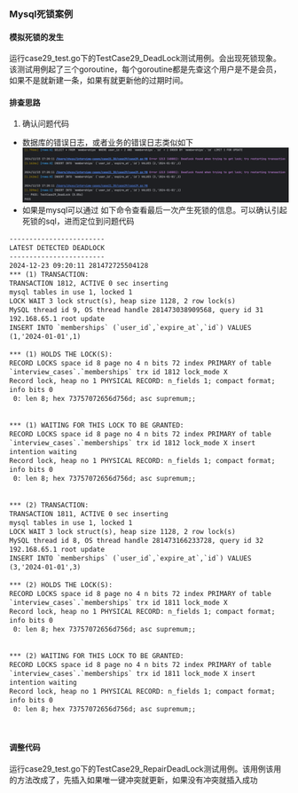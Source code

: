 ### Mysql死锁案例

#### 模拟死锁的发生

运行case29_test.go下的TestCase29_DeadLock测试用例。会出现死锁现象。 该测试用例起了三个goroutine，每个goroutine都是先查这个用户是不是会员，如果不是就新建一条，如果有就更新他的过期时间。



#### 排查思路
1. 确认问题代码
- 数据库的错误日志，或者业务的错误日志类似如下
![img.png](img.png)
- 如果是mysql可以通过 如下命令查看最后一次产生死锁的信息。可以确认引起死锁的sql，进而定位到问题代码
```shell
------------------------
LATEST DETECTED DEADLOCK
------------------------
2024-12-23 09:20:11 281472725504128
*** (1) TRANSACTION:
TRANSACTION 1812, ACTIVE 0 sec inserting
mysql tables in use 1, locked 1
LOCK WAIT 3 lock struct(s), heap size 1128, 2 row lock(s)
MySQL thread id 9, OS thread handle 281473038909568, query id 31 192.168.65.1 root update
INSERT INTO `memberships` (`user_id`,`expire_at`,`id`) VALUES (1,'2024-01-01',1)

*** (1) HOLDS THE LOCK(S):
RECORD LOCKS space id 8 page no 4 n bits 72 index PRIMARY of table `interview_cases`.`memberships` trx id 1812 lock_mode X
Record lock, heap no 1 PHYSICAL RECORD: n_fields 1; compact format; info bits 0
 0: len 8; hex 73757072656d756d; asc supremum;;


*** (1) WAITING FOR THIS LOCK TO BE GRANTED:
RECORD LOCKS space id 8 page no 4 n bits 72 index PRIMARY of table `interview_cases`.`memberships` trx id 1812 lock_mode X insert intention waiting
Record lock, heap no 1 PHYSICAL RECORD: n_fields 1; compact format; info bits 0
 0: len 8; hex 73757072656d756d; asc supremum;;


*** (2) TRANSACTION:
TRANSACTION 1811, ACTIVE 0 sec inserting
mysql tables in use 1, locked 1
LOCK WAIT 3 lock struct(s), heap size 1128, 2 row lock(s)
MySQL thread id 8, OS thread handle 281473166233728, query id 32 192.168.65.1 root update
INSERT INTO `memberships` (`user_id`,`expire_at`,`id`) VALUES (3,'2024-01-01',3)

*** (2) HOLDS THE LOCK(S):
RECORD LOCKS space id 8 page no 4 n bits 72 index PRIMARY of table `interview_cases`.`memberships` trx id 1811 lock_mode X
Record lock, heap no 1 PHYSICAL RECORD: n_fields 1; compact format; info bits 0
 0: len 8; hex 73757072656d756d; asc supremum;;


*** (2) WAITING FOR THIS LOCK TO BE GRANTED:
RECORD LOCKS space id 8 page no 4 n bits 72 index PRIMARY of table `interview_cases`.`memberships` trx id 1811 lock_mode X insert intention waiting
Record lock, heap no 1 PHYSICAL RECORD: n_fields 1; compact format; info bits 0
 0: len 8; hex 73757072656d756d; asc supremum;;



```

#### 调整代码
运行case29_test.go下的TestCase29_RepairDeadLock测试用例。该用例该用的方法改成了，先插入如果唯一键冲突就更新，如果没有冲突就插入成功










